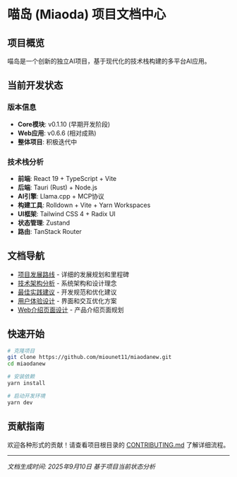 # 喵岛 (Miaoda) 项目文档中心

## 项目概览

喵岛是一个创新的独立AI项目，基于现代化的技术栈构建的多平台AI应用。

## 当前开发状态

### 版本信息
- **Core模块**: v0.1.10 (早期开发阶段)
- **Web应用**: v0.6.6 (相对成熟)
- **整体项目**: 积极迭代中

### 技术栈分析
- **前端**: React 19 + TypeScript + Vite
- **后端**: Tauri (Rust) + Node.js
- **AI引擎**: Llama.cpp + MCP协议
- **构建工具**: Rolldown + Vite + Yarn Workspaces
- **UI框架**: Tailwind CSS 4 + Radix UI
- **状态管理**: Zustand
- **路由**: TanStack Router

## 文档导航

- [项目发展路线](./development-roadmap.md) - 详细的发展规划和里程碑
- [技术架构分析](./architecture-analysis.md) - 系统架构和设计理念
- [最佳实践建议](./best-practices.md) - 开发规范和优化建议
- [用户体验设计](./ux-improvements.md) - 界面和交互优化方案
- [Web介绍页面设计](./web-intro-design.md) - 产品介绍页面规划

## 快速开始

```bash
# 克隆项目
git clone https://github.com/miounet11/miaodanew.git
cd miaodanew

# 安装依赖
yarn install

# 启动开发环境
yarn dev
```

## 贡献指南

欢迎各种形式的贡献！请查看项目根目录的 [CONTRIBUTING.md](../CONTRIBUTING.md) 了解详细流程。

---

*文档生成时间: 2025年9月10日*
*基于项目当前状态分析*
